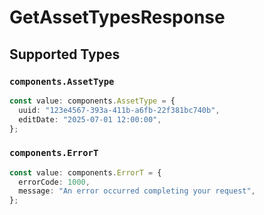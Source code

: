 # GetAssetTypesResponse


## Supported Types

### `components.AssetType`

```typescript
const value: components.AssetType = {
  uuid: "123e4567-393a-411b-a6fb-22f381bc740b",
  editDate: "2025-07-01 12:00:00",
};
```

### `components.ErrorT`

```typescript
const value: components.ErrorT = {
  errorCode: 1000,
  message: "An error occurred completing your request",
};
```

